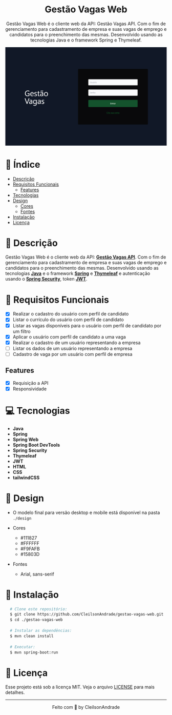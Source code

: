 <div align="center">
  <h1>Gestão Vagas Web</h1>
  <p>Gestão Vagas Web é o cliente web da API: Gestão Vagas API. Com o fim de gerenciamento para cadastramento de empresa e suas vagas de emprego e candidatos para o preenchimento das mesmas. Desenvolvido usando as tecnologias Java e o framework Spring e Thymeleaf.</p>
  <img src="./design/desktop.png" alt="Logo" width="800">
</div>

# 📒 Índice
* [Descrição](#descrição)
* [Requisitos Funcionais](#requisitos)
  * [Features](#features)
* [Tecnologias](#tecnologias)
* [Design](#design)
  * [Cores](#cores)
  * [Fontes](#fontes)
* [Instalação](#instalação)
* [Licença](#licença)

# 📃 <span id="descrição">Descrição</span>
Gestão Vagas Web é o cliente web da API: [**Gestão Vagas API**](https://github.com/CleilsonAndrade/gestao-vagas-api). Com o fim de gerenciamento para cadastramento de empresa e suas vagas de emprego e candidatos para o preenchimento das mesmas. Desenvolvido usando as tecnologias [**Java**](https://www.java.com/) e o framework [**Spring**](https://spring.io/) e [**Thymeleaf**](https://www.thymeleaf.org/) e autenticação usando o [**Spring Security**](https://spring.io/projects/spring-security), token [**JWT**](https://jwt.io/).

# 📌 <span id="requisitos">Requisitos Funcionais</span>
- [x] Realizar o cadastro do usuário com perfil de candidato<br>
- [x] Listar o currículo do usuário com perfil de candidato<br>
- [x] Listar as vagas disponíveis para o usuário com perfil de candidato por um filtro<br>
- [x] Aplicar o usuário com perfil de candidato a uma vaga<br>
- [x] Realizar o cadastro de um usuário representando a empresa<br>
- [ ] Listar os dados de um usuário representando a empresa<br>
- [ ] Cadastro de vaga por um usuário com perfil de empresa<br>

## Features
- [x] Requisição a API<br>
- [x] Responsividade<br>

# 💻 <span id="tecnologias">Tecnologias</span>
- **Java**
- **Spring**
- **Spring Web**
- **Spring Boot DevTools**
- **Spring Security**
- **Thymeleaf**
- **JWT**
- **HTML**
- **CSS**
- **tailwindCSS**

# 🎨 <span id="design">Design</span>
- O modelo final para versão desktop e mobile está disponível na pasta `./design`

- <span id="cores">Cores<br></span>
  * #111827<br>
  * #FFFFFF<br>
  * #F9FAFB<br>
  * #15803D<br>

- <span id="fontes">Fontes<br></span>
  * Arial, sans-serif

# 🚀 <span id="instalação">Instalação</span>
```bash
  # Clone este repositório:
  $ git clone https://github.com/CleilsonAndrade/gestao-vagas-web.git
  $ cd ./gestao-vagas-web

  # Instalar as dependências:
  $ mvn clean install

  # Executar:
  $ mvn spring-boot:run
```

# 📝 <span id="licença">Licença</span>
Esse projeto está sob a licença MIT. Veja o arquivo [LICENSE](LICENSE) para mais detalhes.

---

<p align="center">
  Feito com 💜 by CleilsonAndrade
</p>

